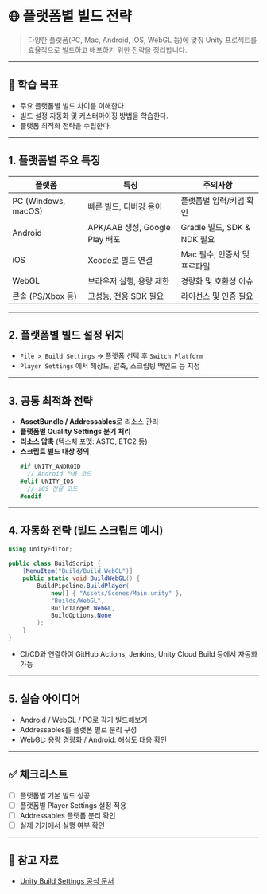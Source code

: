# 🌐 플랫폼별 빌드 전략

> 다양한 플랫폼(PC, Mac, Android, iOS, WebGL 등)에 맞춰 Unity 프로젝트를 효율적으로 빌드하고 배포하기 위한 전략을 정리합니다.

---

## 🎯 학습 목표

- 주요 플랫폼별 빌드 차이를 이해한다.
- 빌드 설정 자동화 및 커스터마이징 방법을 학습한다.
- 플랫폼 최적화 전략을 수립한다.

---

## 1. 플랫폼별 주요 특징

| 플랫폼 | 특징 | 주의사항 |
|--------|------|----------|
| PC (Windows, macOS) | 빠른 빌드, 디버깅 용이 | 플랫폼별 입력/키맵 확인 |
| Android | APK/AAB 생성, Google Play 배포 | Gradle 빌드, SDK & NDK 필요 |
| iOS | Xcode로 빌드 연결 | Mac 필수, 인증서 및 프로파일 |
| WebGL | 브라우저 실행, 용량 제한 | 경량화 및 호환성 이슈 |
| 콘솔 (PS/Xbox 등) | 고성능, 전용 SDK 필요 | 라이선스 및 인증 필요 |

---

## 2. 플랫폼별 빌드 설정 위치

- `File > Build Settings` → 플랫폼 선택 후 `Switch Platform`
- `Player Settings` 에서 해상도, 압축, 스크립팅 백엔드 등 지정

---

## 3. 공통 최적화 전략

- **AssetBundle / Addressables**로 리소스 관리
- **플랫폼별 Quality Settings 분기 처리**
- **리소스 압축** (텍스처 포맷: ASTC, ETC2 등)
- **스크립트 빌드 대상 정의**
  ```csharp
  #if UNITY_ANDROID
    // Android 전용 코드
  #elif UNITY_IOS
    // iOS 전용 코드
  #endif
  ```

---

## 4. 자동화 전략 (빌드 스크립트 예시)

```csharp
using UnityEditor;

public class BuildScript {
    [MenuItem("Build/Build WebGL")]
    public static void BuildWebGL() {
        BuildPipeline.BuildPlayer(
            new[] { "Assets/Scenes/Main.unity" },
            "Builds/WebGL",
            BuildTarget.WebGL,
            BuildOptions.None
        );
    }
}
```

- CI/CD와 연결하여 GitHub Actions, Jenkins, Unity Cloud Build 등에서 자동화 가능

---

## 5. 실습 아이디어

- Android / WebGL / PC로 각기 빌드해보기
- Addressables를 플랫폼 별로 분리 구성
- WebGL: 용량 경량화 / Android: 해상도 대응 확인

---

## ✅ 체크리스트

- [ ] 플랫폼별 기본 빌드 성공
- [ ] 플랫폼별 Player Settings 설정 적용
- [ ] Addressables 플랫폼 분리 확인
- [ ] 실제 기기에서 실행 여부 확인

---

## 🔗 참고 자료

- [Unity Build Settings 공식 문서](https://docs.unity3d.com/Manual/BuildSettings.html)

